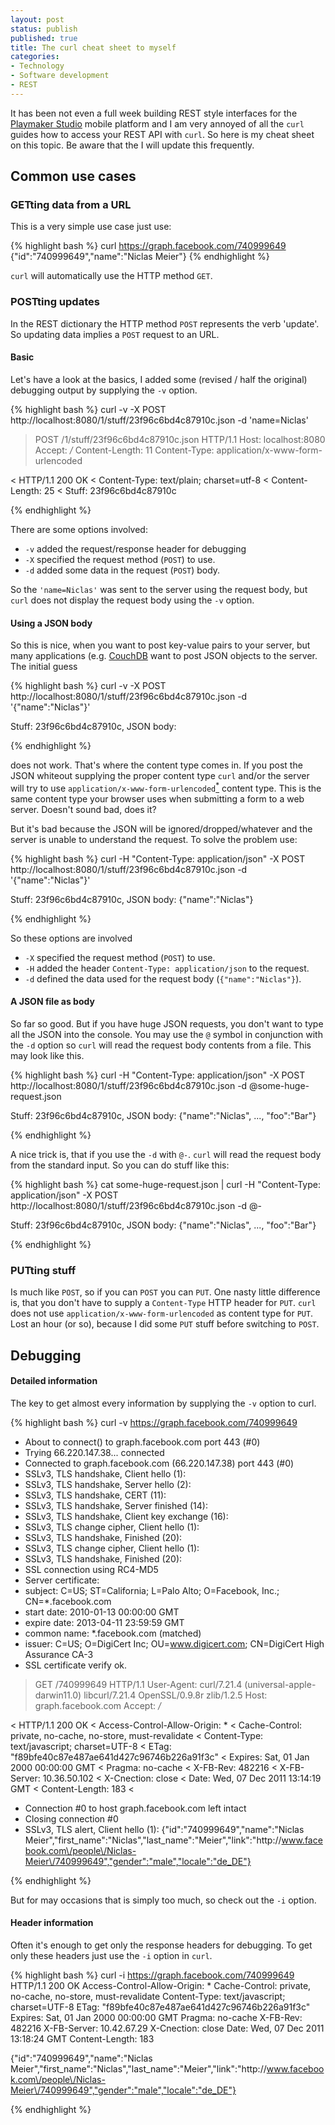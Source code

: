 ```yaml
---
layout: post
status: publish
published: true
title: The curl cheat sheet to myself
categories:
- Technology
- Software development
- REST
---
```

It has been not even a full week building REST style interfaces for the [Playmaker Studio](http://www.playmakerstudio.com/) mobile platform and I am very annoyed of all the `curl` guides how to access your REST API with `curl`. So here is my cheat sheet on this topic. Be aware that the I will update this frequently.

## Common use cases

### GETting data from a URL

This is a very simple use case just use:

{% highlight bash %}
curl https://graph.facebook.com/740999649
{"id":"740999649","name":"Niclas Meier"}
{% endhighlight %}

`curl` will automatically use the HTTP method `GET`.

### POSTting updates

In the REST dictionary the HTTP method `POST` represents the verb 'update'. So updating data implies a `POST` request to an URL.

#### Basic

Let's have a look at the basics, I added some (revised / half the original) debugging output by supplying the `-v` option.

{% highlight bash %}
curl -v -X POST http://localhost:8080/1/stuff/23f96c6bd4c87910c.json -d 'name=Niclas'

> POST /1/stuff/23f96c6bd4c87910c.json HTTP/1.1
> Host: localhost:8080
> Accept: */*
> Content-Length: 11
> Content-Type: application/x-www-form-urlencoded
>
< HTTP/1.1 200 OK
< Content-Type: text/plain; charset=utf-8
< Content-Length: 25
<
Stuff: 23f96c6bd4c87910c

{% endhighlight %}

There are some options involved:

*   `-v` added the request/response header for debugging
*   `-X` specified the request method (`POST`) to use.
*   `-d` added some data in the request (`POST`) body.

So the `'name=Niclas'` was sent to the server using the request body, but `curl` does not display the request body using the `-v` option.

#### Using a JSON body

So this is nice, when you want to post key-value pairs to your server, but many applications (e.g. [CouchDB](http://couchdb.apache.org/) want to post JSON objects to the server. The initial guess

{% highlight bash %}
curl -v -X POST http://localhost:8080/1/stuff/23f96c6bd4c87910c.json -d '{"name":"Niclas"}'

Stuff: 23f96c6bd4c87910c, JSON body:

{% endhighlight %}

does not work. That's where the content type comes in. If you post the JSON whiteout supplying the proper content type `curl` and/or the server will try to use `application/x-www-form-urlencoded`[<sup>*</sup>](http://www.w3.org/TR/html4/interact/forms.html) content type. This is the same content type your browser uses when submitting a form to a web server. Doesn't sound bad, does it?

But it's bad because the JSON will be ignored/dropped/whatever and the server is unable to understand the request. To solve the problem use:

{% highlight bash %}
curl -H "Content-Type: application/json" -X POST  http://localhost:8080/1/stuff/23f96c6bd4c87910c.json -d '{"name":"Niclas"}'

Stuff: 23f96c6bd4c87910c, JSON body: {"name":"Niclas"}

{% endhighlight %}

So these options are involved

*   `-X` specified the request method (`POST`) to use.
*   `-H` added the header `Content-Type: application/json` to the request.
*   `-d` defined the data used for the request body (`{"name":"Niclas"}`).

#### A JSON file as body

So far so good. But if you have huge JSON requests, you don't want to type all the JSON into the console. You may use the `@` symbol in conjunction with the `-d` option so `curl` will read the request body contents from a file. This may look like this.

{% highlight bash %}
curl -H "Content-Type: application/json" -X POST  http://localhost:8080/1/stuff/23f96c6bd4c87910c.json -d @some-huge-request.json

Stuff: 23f96c6bd4c87910c, JSON body: {"name":"Niclas", ..., "foo":"Bar"}

{% endhighlight %}

A nice trick is, that if you use the `-d` with `@-`. `curl` will read the request body from the standard input. So you can do stuff like this:

{% highlight bash %}
cat some-huge-request.json | curl -H "Content-Type: application/json" -X POST  http://localhost:8080/1/stuff/23f96c6bd4c87910c.json -d @-

Stuff: 23f96c6bd4c87910c, JSON body: {"name":"Niclas", ..., "foo":"Bar"}

{% endhighlight %}

### PUTting stuff

Is much like `POST`, so if you can `POST` you can `PUT`. One nasty little difference is, that you don't have to supply a `Content-Type` HTTP header for `PUT`. `curl` does not use `application/x-www-form-urlencoded` as content type for `PUT`. Lost an hour (or so), because I did some `PUT` stuff before switching to `POST`.

## Debugging

#### Detailed information

The key to get almost every information by supplying the `-v` option to curl.

{% highlight bash %}
curl -v https://graph.facebook.com/740999649

* About to connect() to graph.facebook.com port 443 (#0)
*   Trying 66.220.147.38... connected
* Connected to graph.facebook.com (66.220.147.38) port 443 (#0)
* SSLv3, TLS handshake, Client hello (1):
* SSLv3, TLS handshake, Server hello (2):
* SSLv3, TLS handshake, CERT (11):
* SSLv3, TLS handshake, Server finished (14):
* SSLv3, TLS handshake, Client key exchange (16):
* SSLv3, TLS change cipher, Client hello (1):
* SSLv3, TLS handshake, Finished (20):
* SSLv3, TLS change cipher, Client hello (1):
* SSLv3, TLS handshake, Finished (20):
* SSL connection using RC4-MD5
* Server certificate:
* 	 subject: C=US; ST=California; L=Palo Alto; O=Facebook, Inc.; CN=*.facebook.com
* 	 start date: 2010-01-13 00:00:00 GMT
* 	 expire date: 2013-04-11 23:59:59 GMT
* 	 common name: *.facebook.com (matched)
* 	 issuer: C=US; O=DigiCert Inc; OU=www.digicert.com; CN=DigiCert High Assurance CA-3
* 	 SSL certificate verify ok.
> GET /740999649 HTTP/1.1
> User-Agent: curl/7.21.4 (universal-apple-darwin11.0) libcurl/7.21.4 OpenSSL/0.9.8r zlib/1.2.5
> Host: graph.facebook.com
> Accept: */*
>
< HTTP/1.1 200 OK
< Access-Control-Allow-Origin: *
< Cache-Control: private, no-cache, no-store, must-revalidate
< Content-Type: text/javascript; charset=UTF-8
< ETag: "f89bfe40c87e487ae641d427c96746b226a91f3c"
< Expires: Sat, 01 Jan 2000 00:00:00 GMT
< Pragma: no-cache
< X-FB-Rev: 482216
< X-FB-Server: 10.36.50.102
< X-Cnection: close
< Date: Wed, 07 Dec 2011 13:14:19 GMT
< Content-Length: 183
<
* Connection #0 to host graph.facebook.com left intact
* Closing connection #0
* SSLv3, TLS alert, Client hello (1):
{"id":"740999649","name":"Niclas Meier","first_name":"Niclas","last_name":"Meier","link":"http:\/\/www.facebook.com\/people\/Niclas-Meier\/740999649","gender":"male","locale":"de_DE"}

{% endhighlight %}

But for may occasions that is simply too much, so check out the `-i` option.

#### Header information

Often it's enough to get only the response headers for debugging. To get only these headers just use the `-i` option in `curl`.

{% highlight bash %}
curl -i https://graph.facebook.com/740999649
HTTP/1.1 200 OK
Access-Control-Allow-Origin: *
Cache-Control: private, no-cache, no-store, must-revalidate
Content-Type: text/javascript; charset=UTF-8
ETag: "f89bfe40c87e487ae641d427c96746b226a91f3c"
Expires: Sat, 01 Jan 2000 00:00:00 GMT
Pragma: no-cache
X-FB-Rev: 482216
X-FB-Server: 10.42.67.29
X-Cnection: close
Date: Wed, 07 Dec 2011 13:18:24 GMT
Content-Length: 183

{"id":"740999649","name":"Niclas Meier","first_name":"Niclas","last_name":"Meier","link":"http:\/\/www.facebook.com\/people\/Niclas-Meier\/740999649","gender":"male","locale":"de_DE"}

{% endhighlight %}
